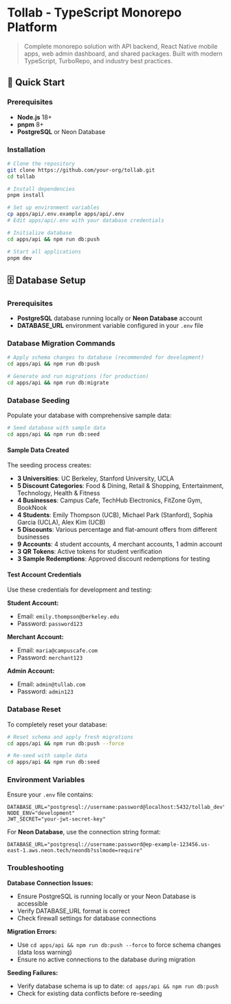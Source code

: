 # Tollab - TypeScript Monorepo Platform

> Complete monorepo solution with API backend, React Native mobile apps, web admin dashboard, and shared packages. Built with modern TypeScript, TurboRepo, and industry best practices.

## 🚀 Quick Start

### Prerequisites

- **Node.js** 18+ 
- **pnpm** 8+
- **PostgreSQL** or Neon Database

### Installation

```bash
# Clone the repository
git clone https://github.com/your-org/tollab.git
cd tollab

# Install dependencies
pnpm install

# Set up environment variables
cp apps/api/.env.example apps/api/.env
# Edit apps/api/.env with your database credentials

# Initialize database
cd apps/api && npm run db:push

# Start all applications
pnpm dev
```

## 🗄️ Database Setup

### Prerequisites

- **PostgreSQL** database running locally or **Neon Database** account
- **DATABASE_URL** environment variable configured in your `.env` file

### Database Migration Commands

```bash
# Apply schema changes to database (recommended for development)
cd apps/api && npm run db:push

# Generate and run migrations (for production)
cd apps/api && npm run db:migrate
```

### Database Seeding

Populate your database with comprehensive sample data:

```bash
# Seed database with sample data
cd apps/api && npm run db:seed
```

#### Sample Data Created

The seeding process creates:

- **3 Universities**: UC Berkeley, Stanford University, UCLA
- **5 Discount Categories**: Food & Dining, Retail & Shopping, Entertainment, Technology, Health & Fitness  
- **4 Businesses**: Campus Cafe, TechHub Electronics, FitZone Gym, BookNook
- **4 Students**: Emily Thompson (UCB), Michael Park (Stanford), Sophia Garcia (UCLA), Alex Kim (UCB)
- **5 Discounts**: Various percentage and flat-amount offers from different businesses
- **9 Accounts**: 4 student accounts, 4 merchant accounts, 1 admin account
- **3 QR Tokens**: Active tokens for student verification
- **3 Sample Redemptions**: Approved discount redemptions for testing

#### Test Account Credentials

Use these credentials for development and testing:

**Student Account:**
- Email: `emily.thompson@berkeley.edu`
- Password: `password123`

**Merchant Account:**
- Email: `maria@campuscafe.com`  
- Password: `merchant123`

**Admin Account:**
- Email: `admin@tullab.com`
- Password: `admin123`

### Database Reset

To completely reset your database:

```bash
# Reset schema and apply fresh migrations
cd apps/api && npm run db:push --force

# Re-seed with sample data  
cd apps/api && npm run db:seed
```

### Environment Variables

Ensure your `.env` file contains:

```env
DATABASE_URL="postgresql://username:password@localhost:5432/tollab_dev"
NODE_ENV="development"
JWT_SECRET="your-jwt-secret-key"
```

For **Neon Database**, use the connection string format:
```env
DATABASE_URL="postgresql://username:password@ep-example-123456.us-east-1.aws.neon.tech/neondb?sslmode=require"
```

### Troubleshooting

**Database Connection Issues:**
- Ensure PostgreSQL is running locally or your Neon Database is accessible
- Verify DATABASE_URL format is correct
- Check firewall settings for database connections

**Migration Errors:**
- Use `cd apps/api && npm run db:push --force` to force schema changes (data loss warning)
- Ensure no active connections to the database during migration

**Seeding Failures:**
- Verify database schema is up to date: `cd apps/api && npm run db:push`
- Check for existing data conflicts before re-seeding
